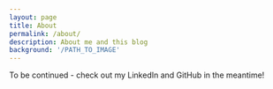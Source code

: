 ```yaml
---
layout: page
title: About
permalink: /about/
description: About me and this blog
background: '/PATH_TO_IMAGE'
---
```


To be continued - check out my LinkedIn and GitHub in the meantime!
